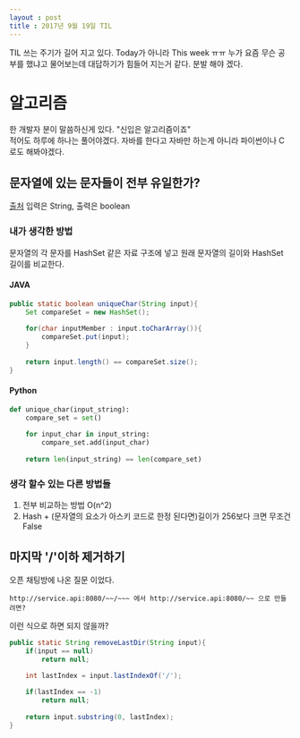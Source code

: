 ```yaml
---
layout : post
title : 2017년 9월 19일 TIL
---
```

TIL 쓰는 주기가 길어 지고 있다. Today가 아니라 This week ㅠㅠ 
누가 요즘 무슨 공부를 했냐고 물어보는데 대답하기가 힘들어 지는거 같다.
분발 해야 겠다.

# 알고리즘 
한 개발자 분이 말씀하신게 있다. "신입은 알고리즘이죠"   
적어도 하루에 하나는 풀어야겠다. 자바를 한다고 자바만 하는게 아니라 파이썬이나 C로도 해봐야겠다.

## 문자열에 있는 문자들이 전부 유일한가?
[출처](https://www.inflearn.com/course/코딩-인터뷰-완전-분석-풀이-파이썬/) 
입력은 String, 출력은 boolean

### 내가 생각한 방법
문자열의 각 문자를 HashSet 같은 자료 구조에 넣고 원래 문자열의 길이와 HashSet 길이를 비교한다.   

#### JAVA
```java
public static boolean uniqueChar(String input){
    Set compareSet = new HashSet();
    
    for(char inputMember : input.toCharArray()){
        compareSet.put(input);
    }
    
    return input.length() == compareSet.size();
}
```

#### Python
```python
def unique_char(input_string):
    compare_set = set()
    
    for input_char in input_string:
        compare_set.add(input_char)
    
    return len(input_string) == len(compare_set)
```

### 생각 할수 있는 다른 방법들
1. 전부 비교하는 방법  O(n^2)
2. Hash + (문자열의 요소가 아스키 코드로 한정 된다면)길이가 256보다 크면 무조건 False

## 마지막 '/'이하 제거하기
오픈 채팅방에 나온 질문 이었다.
```
http://service.api:8080/~~/~~~ 에서 http://service.api:8080/~~ 으로 만들려면?
```
이런 식으로 하면 되지 않을까?
```java
public static String removeLastDir(String input){
    if(input == null)
        return null;

    int lastIndex = input.lastIndexOf('/');
    
    if(lastIndex == -1)
        return null;
    
    return input.substring(0, lastIndex);
}
```